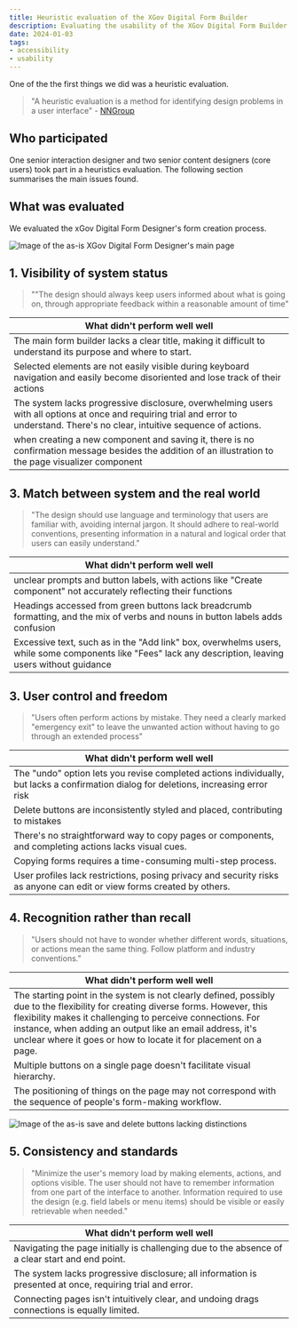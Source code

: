 ```yaml
---
title: Heuristic evaluation of the XGov Digital Form Builder
description: Evaluating the usability of the XGov Digital Form Builder
date: 2024-01-03
tags:
- accessibility
- usability
---
```


One of the the first things we did was a heuristic evaluation.

> "A heuristic evaluation is a method for identifying design problems in a user interface" - [NNGroup](https://www.nngroup.com/articles/how-to-conduct-a-heuristic-evaluation/#:~:text=A%C2%A0heuristic%20evaluation%20is%20a%C2%A0method%20for%20identifying%20design%20problems%20in%20a%20user%20interface.%20Evaluators%20judge%20the%20design%20against%20a%20set%20of%20guidelines%20(called%20heuristics)%20that%20make%20systems%20easy%20to%20use.)

## Who participated
One senior interaction designer and two senior content designers (core users) took part in a heuristics evaluation. The following section summarises the main issues found.

## What was evaluated
We evaluated the xGov Digital Form Designer's form creation process.

![Image of the as-is XGov Digital Form Designer's main page](01-xgov.png "Image of the as-is XGov Digital Form Designer's main page")

## 1. Visibility of system status
> ""The design should always keep users informed about what is going on, through appropriate feedback within a reasonable amount of time"


| What didn't perform well well |
| ------------- |
| The main form builder lacks a clear title, making it difficult to understand its purpose and where to start. |
| Selected elements are not easily visible during keyboard navigation and easily become disoriented and lose track of their actions  |
| The system lacks progressive disclosure, overwhelming users with all options at once and requiring trial and error to understand. There's no clear, intuitive sequence of actions.  |
| when creating a new component and saving it, there is no confirmation message besides the addition of an illustration to the page visualizer component |

## 3. Match between system and the real world
> "The design should use language and terminology that users are familiar with, avoiding internal jargon. It should adhere to real-world conventions, presenting information in a natural and logical order that users can easily understand."
>
| What didn't perform well well |
| ------------- |
| unclear prompts and button labels, with actions like "Create component" not accurately reflecting their functions |
| Headings accessed from green buttons lack breadcrumb formatting, and the mix of verbs and nouns in button labels adds confusion |
| Excessive text, such as in the "Add link" box, overwhelms users, while some components like "Fees" lack any description, leaving users without guidance |

## 3. User control and freedom
> "Users often perform actions by mistake. They need a clearly marked "emergency exit" to leave the unwanted action without having to go through an extended process​"

| What didn't perform well well |
| ------------- |
| The "undo" option lets you revise completed actions individually, but lacks a confirmation dialog for deletions, increasing error risk |
| Delete buttons are inconsistently styled and placed, contributing to mistakes |
| There's no straightforward way to copy pages or components, and completing actions lacks visual cues. |
| Copying forms requires a time-consuming multi-step process. |
| User profiles lack restrictions, posing privacy and security risks as anyone can edit or view forms created by others. |

## 4. Recognition rather than recall
> "Users should not have to wonder whether different words, situations, or actions mean the same thing. Follow platform and industry conventions.​"

| What didn't perform well well |
| ------------- |
| The starting point in the system is not clearly defined, possibly due to the flexibility for creating diverse forms. However, this flexibility makes it challenging to perceive connections. For instance, when adding an output like an email address, it's unclear where it goes or how to locate it for placement on a page.​ |
| Multiple buttons on a single page doesn't facilitate visual hierarchy. |
| The positioning of things on the page may not correspond with the sequence of people's form-making workflow. |

![Image of the as-is save and delete buttons lacking distinctions](02-xgov.png "Image of the as-is save and delete buttons lacking distinction")

## 5. Consistency and standards
> "Minimize the user's memory load by making elements, actions, and options visible. The user should not have to remember information from one part of the interface to another. Information required to use the design (e.g. field labels or menu items) should be visible or easily retrievable when needed.​"

| What didn't perform well well |
| ------------- |
| Navigating the page initially is challenging due to the absence of a clear start and end point.​ |
| The system lacks progressive disclosure; all information is presented at once, requiring trial and error.​ |
| Connecting pages isn't intuitively clear, and undoing drags connections is equally limited. |huh